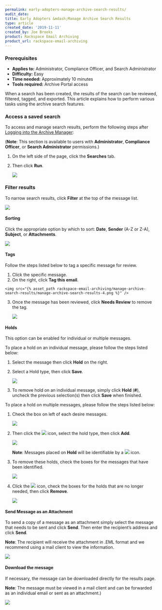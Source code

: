 ```yaml
---
permalink: early-adopters-manage-archive-search-results/
audit_date:
title: Early Adopters &mdash;Manage Archive Search Results
type: article
created_date: '2019-11-11'
created_by: Joe Brooks
product: Rackspace Email Archiving
product_url: rackspace-email-archiving
---
```


### Prerequisites

- **Applies to:** Administrator, Compliance Officer, and Search Administrator
- **Difficulty:** Easy
- **Time needed:** Approximately 10 minutes
- **Tools required:** Archive Portal access

When a search has been created, the results of the search can be
reviewed, filtered, tagged, and exported. This article explains how to perform various tasks using the archive search features. 

### Access a saved search ###

To access and manage search results, perform the following steps after
[Logging into the Archive Manager](/how-to/log-in-to-the-archive-manager):

(**Note**: This section is available to users with **Administrator**, **Compliance Officer**, or **Search Administrator** permissions.)

1.  On the left side of the page, click the **Searches** tab.

2.  Then click **Run**.

    <img src="{% asset_path rackspace-email-archiving/manage-archive-search-results/manage-archive-search-results-1.png %}" />


### Filter results ###

To narrow search results, click **Filter** at the top of the message list.

  <img src="{% asset_path rackspace-email-archiving/manage-archive-search-results/manage-archive-search-results-2.png %}" />


#### Sorting ####

Click the appropriate option by which to sort: **Date**, **Sender** (A-Z or Z-A), **Subject**, or **Attachments**.

  <img src="{% asset_path rackspace-email-archiving/manage-archive-search-results/manage-archive-search-results-3.png %}" />


#### Tags ####

Follow the steps listed below to tag a specific message for review.

1.   Click the specific message.
2.   On the right, click **Tag this email**.

    <img src="{% asset_path rackspace-email-archiving/manage-archive-search-results/manage-archive-search-results-4.png %}" />

3.   Once the message has been reviewed, click **Needs Review** to remove the tag.    

     <img src="{% asset_path rackspace-email-archiving/manage-archive-search-results/manage-archive-search-results-5.png %}" />


#### Holds ####

This option can be enabled for individual or multiple messages.

To place a hold on an individual message, please follow the steps listed below:

1.   Select the message then click **Hold** on the right.
2.   Select a Hold type, then click **Save**.

     <img src="{% asset_path rackspace-email-archiving/manage-archive-search-results/manage-archive-search-results-6.png %}" />

3. 	 To remove hold on an individual message, simply click **Hold** (**#**), uncheck the previous selection(s) then click **Save** when finished.

To place a hold on multiple messages, please follow the steps listed below:

1.   Check the box on left of each desire messages.

     <img src="{% asset_path rackspace-email-archiving/manage-archive-search-results/manage-archive-search-results-7.png %}" />

2.   Then click the <img src="{% asset_path rackspace-email-archiving/manage-archive-search-results/Gear-icon.png %}" /> icon, select the hold type, then click **Add**.

      <img src="{% asset_path rackspace-email-archiving/manage-archive-search-results/manage-archive-search-results-8.png %}" />  

      **Note**: Messages placed on **Hold** will be identifiable by a <img src="{% asset_path rackspace-email-archiving/manage-archive-search-results/Red-lock-icon.png %}" /> icon.

3.    To remove these holds, check the boxes for the messages that have been identified.

      <img src="{% asset_path rackspace-email-archiving/manage-archive-search-results/manage-archive-search-results-9.png %}" />    

4.    Click the <img src="{% asset_path rackspace-email-archiving/manage-archive-search-results/Black-lock-icon.png %}" /> icon, check the boxes for the holds that are no longer needed, then click **Remove**.    

      <img src="{% asset_path rackspace-email-archiving/manage-archive-search-results/manage-archive-search-results-10.png %}" />


#### Send Message as an Attachment ####

To send a copy of a message as an attachment simply select the message that needs to be sent and click **Send**. Then enter the recipient’s address and click **Send**.

**Note**: The recipient will receive the attachment in .EML format and we recommend using a mail client to view the information.

  <img src="{% asset_path rackspace-email-archiving/manage-archive-search-results/manage-archive-search-results-11.png %}" />


#### Download the message ####


If necessary, the message can be downloaded directly for the results page.

**Note**: The message must be viewed in a mail client and can be forwarded as an individual email or sent as an attachment.)

<img src="{% asset_path rackspace-email-archiving/manage-archive-search-results/manage-archive-search-results-12.png %}" />
